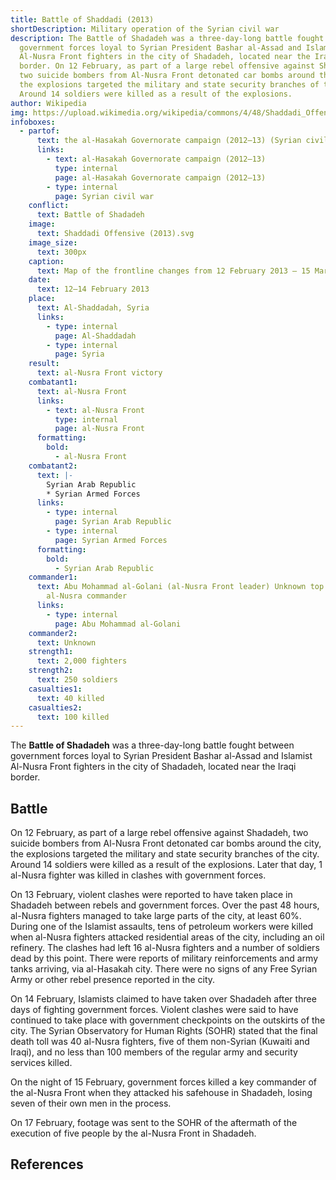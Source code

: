 ```yaml
---
title: Battle of Shaddadi (2013)
shortDescription: Military operation of the Syrian civil war
description: The Battle of Shadadeh was a three-day-long battle fought between
  government forces loyal to Syrian President Bashar al-Assad and Islamist
  Al-Nusra Front fighters in the city of Shadadeh, located near the Iraqi
  border. On 12 February, as part of a large rebel offensive against Shadadeh,
  two suicide bombers from Al-Nusra Front detonated car bombs around the city,
  the explosions targeted the military and state security branches of the city.
  Around 14 soldiers were killed as a result of the explosions.
author: Wikipedia
img: https://upload.wikimedia.org/wikipedia/commons/4/48/Shaddadi_Offensive_(2013).svg
infoboxes:
  - partof:
      text: the al-Hasakah Governorate campaign (2012–13) (Syrian civil war)
      links:
        - text: al-Hasakah Governorate campaign (2012–13)
          type: internal
          page: al-Hasakah Governorate campaign (2012–13)
        - type: internal
          page: Syrian civil war
    conflict:
      text: Battle of Shadadeh
    image:
      text: Shaddadi Offensive (2013).svg
    image_size:
      text: 300px
    caption:
      text: Map of the frontline changes from 12 February 2013 – 15 March 2013
    date:
      text: 12–14 February 2013
    place:
      text: Al-Shaddadah, Syria
      links:
        - type: internal
          page: Al-Shaddadah
        - type: internal
          page: Syria
    result:
      text: al-Nusra Front victory
    combatant1:
      text: al-Nusra Front
      links:
        - text: al-Nusra Front
          type: internal
          page: al-Nusra Front
      formatting:
        bold:
          - al-Nusra Front
    combatant2:
      text: |-
        Syrian Arab Republic
        * Syrian Armed Forces
      links:
        - type: internal
          page: Syrian Arab Republic
        - type: internal
          page: Syrian Armed Forces
      formatting:
        bold:
          - Syrian Arab Republic
    commander1:
      text: Abu Mohammad al-Golani (al-Nusra Front leader) Unknown top provincial
        al-Nusra commander
      links:
        - type: internal
          page: Abu Mohammad al-Golani
    commander2:
      text: Unknown
    strength1:
      text: 2,000 fighters
    strength2:
      text: 250 soldiers
    casualties1:
      text: 40 killed
    casualties2:
      text: 100 killed
---
```


The **Battle of Shadadeh** was a three-day-long battle fought between government forces loyal to Syrian President Bashar al-Assad and Islamist Al-Nusra Front fighters in the city of Shadadeh, located near the Iraqi border.

## Battle
On 12 February, as part of a large rebel offensive against Shadadeh, two suicide bombers from Al-Nusra Front detonated car bombs around the city, the explosions targeted the military and state security branches of the city. Around 14 soldiers were killed as a result of the explosions. Later that day, 1 al-Nusra fighter was killed in clashes with government forces.

On 13 February, violent clashes were reported to have taken place in Shadadeh between rebels and government forces. Over the past 48 hours, al-Nusra fighters managed to take large parts of the city, at least 60%. During one of the Islamist assaults, tens of petroleum workers were killed when al-Nusra fighters attacked residential areas of the city, including an oil refinery. The clashes had left 16 al-Nusra fighters and a number of soldiers dead by this point. There were reports of military reinforcements and army tanks arriving, via al-Hasakah city. There were no signs of any Free Syrian Army or other rebel presence reported in the city.

On 14 February, Islamists claimed to have taken over Shadadeh after three days of fighting government forces. Violent clashes were said to have continued to take place with government checkpoints on the outskirts of the city. The Syrian Observatory for Human Rights (SOHR) stated that the final death toll was 40 al-Nusra fighters, five of them non-Syrian (Kuwaiti and Iraqi), and no less than 100 members of the regular army and security services killed.

On the night of 15 February, government forces killed a key commander of the al-Nusra Front when they attacked his safehouse in Shadadeh, losing seven of their own men in the process.

On 17 February, footage was sent to the SOHR of the aftermath of the execution of five people by the al-Nusra Front in Shadadeh.

## References
